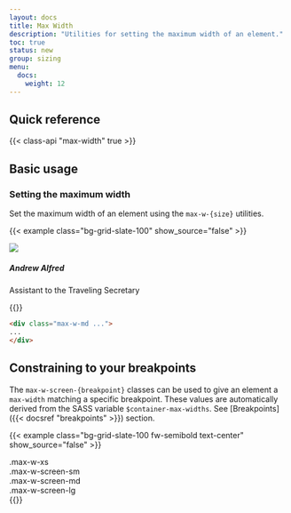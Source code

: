 ```yaml
---
layout: docs
title: Max Width
description: "Utilities for setting the maximum width of an element."
toc: true
status: new
group: sizing
menu:
  docs:    
    weight: 12
---
```


## Quick reference 

{{< class-api "max-width" true >}}

## Basic usage

### Setting the maximum width

Set the maximum width of an element using the `max-w-{size}` utilities.

{{< example class="bg-grid-slate-100" show_source="false" >}}
  <div class="max-w-md mx-auto shadow border rounded p-3 bg-body">
    <div class="d-flex">
      <img class="avatar avatar-xl" src="https://images.unsplash.com/photo-1501196354995-cbb51c65aaea?ixlib=rb-1.2.1&ixid=MnwxMjA3fDB8MHxwaG90by1wYWdlfHx8fGVufDB8fHx8&auto=format&fit=facearea&facepad=4&w=256&h=256&q=80" />
      <div class="ms-3">
        <h5>Andrew Alfred</h5>
        <p>Assistant to the Traveling Secretary</p>
      </div>
    </div>
  </div>
{{</ example >}}

```html
<div class="max-w-md ...">
...
</div>
```

## Constraining to your breakpoints

The `max-w-screen-{breakpoint}` classes can be used to give an element a `max-width` matching a specific breakpoint.
These values are automatically derived from the SASS variable  `$container-max-widths`. See [Breakpoints]({{< docsref "breakpoints" >}}) section.

{{< example class="bg-grid-slate-100 fw-semibold text-center" show_source="false" >}}
<div class="d-flex flex-column gap-4">
  <div class="container max-w-xs">
    <div class=" py-2 text-bg-purple rounded">.max-w-xs</div>
  </div>
  <div class="container max-w-screen-sm">
    <div class=" py-2 text-bg-purple rounded">.max-w-screen-sm</div>
  </div>
  <div class="container max-w-screen-md">
    <div class=" py-2 text-bg-purple rounded">.max-w-screen-md</div>
  </div>
  <div class="container max-w-screen-lg">
    <div class=" py-2 text-bg-purple rounded">.max-w-screen-lg</div>
  </div>
</div>
{{</ example >}}